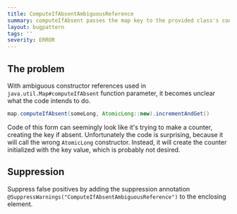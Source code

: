 ```yaml
---
title: ComputeIfAbsentAmbiguousReference
summary: computeIfAbsent passes the map key to the provided class's constructor
layout: bugpattern
tags: ''
severity: ERROR
---
```


<!--
*** AUTO-GENERATED, DO NOT MODIFY ***
To make changes, edit the @BugPattern annotation or the explanation in docs/bugpattern.
-->


## The problem
With ambiguous constructor references used in `java.util.Map#computeIfAbsent`
function parameter, it becomes unclear what the code intends to do.

```java
map.computeIfAbsent(someLong, AtomicLong::new).incrementAndGet()
```

Code of this form can seemingly look like it's trying to make a counter,
creating the key if absent. Unfortunately the code is surprising, because it
will call the wrong `AtomicLong` constructor. Instead, it will create the
counter initialized with the key value, which is probably not desired.

## Suppression
Suppress false positives by adding the suppression annotation `@SuppressWarnings("ComputeIfAbsentAmbiguousReference")` to the enclosing element.
